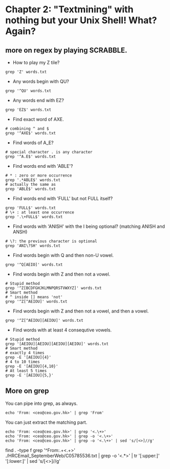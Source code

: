# Chapter 2: "Textmining" with nothing but your Unix Shell! What? Again?

## more on regex by playing SCRABBLE.

* How to play my Z tile?

```{sh}
grep 'Z' words.txt
```

* Any words begin with QU?

```{sh}
grep '^QU' words.txt
```

* Any words end with EZ?

```{sh}
grep 'EZ$' words.txt
```

* Find exact word of AXE.

```{sh}
# combining ^ and $
grep '^AXE$' words.txt
```

* Find words of A_E?

```{sh}
# special character . is any character
grep '^A.E$' words.txt
```

* Find words end with 'ABLE'?

```{sh}
# * : zero or more occurrence
grep '.*ABLE$' words.txt
# actually the same as
grep 'ABLE$' words.txt
```

* Find words end with 'FULL' but not FULL itself?

```{sh}
grep 'FULL$' words.txt
# \+ : at least one occurrence
grep '.\+FULL$' words.txt
```

* Find words with 'ANISH' with the I being optional? (matching ANISH and ANSH)

```{sh}
# \?: the previous character is optional
grep 'ANI\?SH' words.txt
```

* Find words begin with Q and then non-U vowel.

```{sh}
grep '^Q[AEIO]' words.txt
```

* Find words begin with Z and then not a vowel.

```{sh}
# Stupid method
grep '^Z[BCDFGHJKLMNPQRSTVWXYZ]' words.txt
# Smart method
# ^ inside [] means 'not'
grep '^Z[^AEIOU]' words.txt
```

* Find words begin with Z and then not a vowel, and then a vowel.

```{sh}
grep '^Z[^AEIOU][AEIOU]' words.txt
```

* Find words with at least 4 consequtive vowels.

```{sh}
# Stupid method
grep '[AEIOU][AEIOU][AEIOU][AEIOU]' words.txt
# Smart method
# exactly 4 times
grep -E '[AEIOU]{4}'
# 4 to 10 times
grep -E '[AEIOU]{4,10}'
# At least 5 times
grep -E '[AEIOU]{5,}'
```

## More on grep

You can pipe into grep, as always.

```{sh}
echo 'From: <ceo@ceo.gov.hk>' | grep 'From'
```

You can just extract the matching part.

```{sh}
echo 'From: <ceo@ceo.gov.hk>' | grep '<.\+>'
echo 'From: <ceo@ceo.gov.hk>' | grep -o '<.\+>'
echo 'From: <ceo@ceo.gov.hk>' | grep -o '<.\+>' | sed 's/[<>]//g'
```



find . -type f
grep '^From:.\+<.\+>' ./HRCEmail_SeptemberWeb/C05785536.txt | grep -o '<.*>' | tr '[:upper:]' '[:lower:]' | sed 's/[<>]//g'
